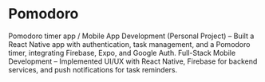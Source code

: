 # Pomodoro
Pomodoro timer app / Mobile App Development (Personal Project) – Built a React Native app with authentication, task management, and a Pomodoro timer, integrating Firebase, Expo, and Google Auth. Full-Stack Mobile Development – Implemented UI/UX with React Native, Firebase for backend services, and push notifications for task reminders.
